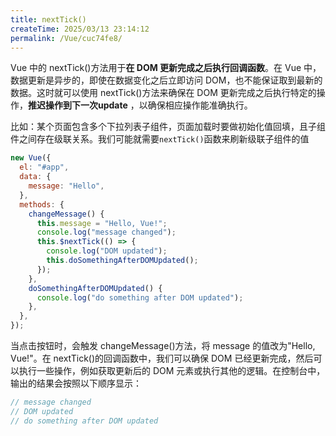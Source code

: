```yaml
---
title: nextTick()
createTime: 2025/03/13 23:14:12
permalink: /Vue/cuc74fe8/
---
```


Vue 中的 nextTick()方法用于**在 DOM 更新完成之后执行回调函数**。在 Vue 中，数据更新是异步的，即使在数据变化之后立即访问 DOM，也不能保证取到最新的数据。这时就可以使用 nextTick()方法来确保在 DOM 更新完成之后执行特定的操作，**推迟操作到下一次update** ，以确保相应操作能准确执行。

比如：某个页面包含多个下拉列表子组件，页面加载时要做初始化值回填，且子组件之间存在级联关系。我们可能就需要`nextTick()`函数来刷新级联子组件的值

```js
new Vue({
  el: "#app",
  data: {
    message: "Hello",
  },
  methods: {
    changeMessage() {
      this.message = "Hello, Vue!";
      console.log("message changed");
      this.$nextTick(() => {
        console.log("DOM updated");
        this.doSomethingAfterDOMUpdated();
      });
    },
    doSomethingAfterDOMUpdated() {
      console.log("do something after DOM updated");
    },
  },
});
```

当点击按钮时，会触发 changeMessage()方法，将 message 的值改为"Hello, Vue!"。在 nextTick()的回调函数中，我们可以确保 DOM 已经更新完成，然后可以执行一些操作，例如获取更新后的 DOM 元素或执行其他的逻辑。在控制台中，输出的结果会按照以下顺序显示：

```js
// message changed
// DOM updated
// do something after DOM updated
```
